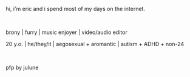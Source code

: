 hi, i'm eric and i spend most of my days on the internet.

​

brony | furry | music enjoyer | video/audio editor

20 y.o. | he/they/it | aegosexual + aromantic | autism + ADHD + non-24

​

pfp by julune
